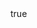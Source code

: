 ---
institution:    "UMass Amherst"
physics:
  data:   true
  title:  "Physics"
  topics:
    - [ "Classical Mechanics.",
        "Recitation lectures. Graduate level.",
        "EN (English)",
        "https://www.dropbox.com/sh/i0m1ifbn2v43yxg/AACN_ZsfqW_PlGzXXc8Lvmbpa?dl=0"
      ]
    - [ "Classical Electrodynamics.",
        "Recitation lectures. Graduate level.",
        "EN (English)",
        "https://www.dropbox.com/sh/p2etlpea3kfl8iw/AABgyEY6JWIslZW7ozrFI_EDa?dl=0"
      ]
    - [ "Methods of Mathematical Physics.",
        "Discussion sessions. Graduate level.",
        "EN (English)",
        "https://www.dropbox.com/sh/cn3nhme2623gu7e/AABvpKS0PmW6PzBkA2ss0h7Ea?dl=0"
      ]
math:
  data:   false
engineering:
  data:   false
---
